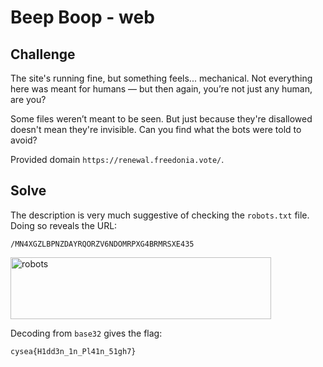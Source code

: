 # Beep Boop - web

## Challenge

The site's running fine, but something feels... mechanical. Not everything here was meant for humans — but then again, you’re not just any human, are you?

Some files weren’t meant to be seen. But just because they're disallowed doesn't mean they're invisible. Can you find what the bots were told to avoid?

Provided domain `https://renewal.freedonia.vote/`.

## Solve

The description is very much suggestive of checking the `robots.txt` file. Doing so reveals the URL:

`/MN4XGZLBPNZDAYRQORZV6NDOMRPXG4BRMRSXE435`

<img width="417" height="99" alt="robots" src="https://github.com/user-attachments/assets/8c21446f-acbd-49a0-9848-e011007e3150" />


Decoding from `base32` gives the flag:

`cysea{H1dd3n_1n_Pl41n_51gh7}`
